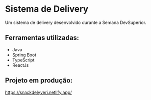 # Sistema de Delivery 
Um sistema de delivery desenvolvido durante a Semana DevSuperior.
## Ferramentas utilizadas:
- Java
- Spring Boot
- TypeScript
- ReactJs
## Projeto em produção:
https://snackdelyveri.netlify.app/
